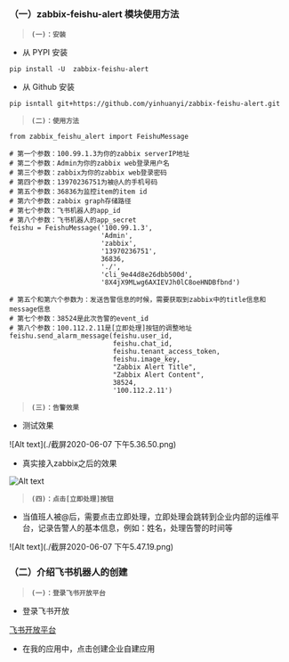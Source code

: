 ###  （一）zabbix-feishu-alert 模块使用方法

> **`(一)：安装`**

- 从 PYPI 安装

```
pip install -U  zabbix-feishu-alert
```

- 从 Github 安装

```
pip isntall git+https://github.com/yinhuanyi/zabbix-feishu-alert.git
```

> **`(二)：使用方法`**

```
from zabbix_feishu_alert import FeishuMessage

# 第一个参数：100.99.1.3为你的zabbix serverIP地址
# 第二个参数：Admin为你的zabbix web登录用户名
# 第三个参数：zabbix为你的zabbix web登录密码
# 第四个参数：13970236751为被@人的手机号码
# 第五个参数：36836为监控item的item id
# 第六个参数：zabbix graph存储路径
# 第七个参数：飞书机器人的app_id
# 第八个参数：飞书机器人的app_secret
feishu = FeishuMessage('100.99.1.3',
                       'Admin',
                       'zabbix',
                       '13970236751',
                       36836,
                       './',
                       'cli_9e44d8e26dbb500d',
                       '8X4jX9MLwg6AXIEVJh0lC8oeHNDBfbnd')

# 第五个和第六个参数为：发送告警信息的时候，需要获取到zabbix中的title信息和message信息
# 第七个参数：38524是此次告警的event_id
# 第八个参数：100.112.2.11是[立即处理]按钮的调整地址
feishu.send_alarm_message(feishu.user_id,
                          feishu.chat_id,
                          feishu.tenant_access_token,
                          feishu.image_key,
                          "Zabbix Alert Title",
                          "Zabbix Alert Content",
                          38524,
                          '100.112.2.11')
```

> **`(三)：告警效果`**

- 测试效果

![Alt text](./截屏2020-06-07 下午5.36.50.png)

- 真实接入zabbix之后的效果

![Alt text](https://github.com/yinhuanyi/zabbix-feishu-alert/blob/master/alert_test.png)


> **`(四)：点击[立即处理]按钮`**

- 当值班人被@后，需要点击立即处理，立即处理会跳转到企业内部的运维平台，记录告警人的基本信息，例如：姓名，处理告警的时间等

![Alt text](./截屏2020-06-07 下午5.47.19.png)


###  （二）介绍飞书机器人的创建

> **`(一)：登录飞书开放平台`**

- 登录飞书开放

[飞书开放平台](https://open.feishu.cn/)

- 在我的应用中，点击创建企业自建应用




